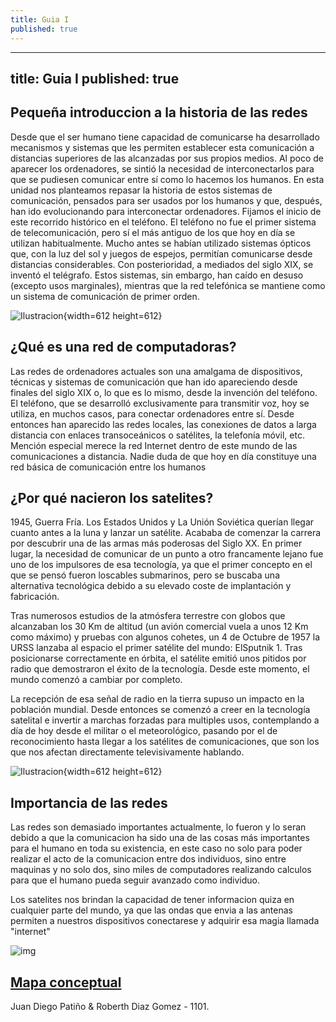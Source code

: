 ```yaml
---
title: Guia I
published: true
---
```


---
title: Guia I
published: true
---

## Pequeña introduccion a la historia de las redes
Desde que el ser humano tiene capacidad de comunicarse ha desarrollado mecanismos y sistemas que les permiten establecer esta comunicación a distancias superiores de las alcanzadas por sus
propios medios.
Al poco de aparecer los ordenadores, se sintió la necesidad de interconectarlos para que se pudiesen comunicar entre sí como lo hacemos los humanos.
En esta unidad nos planteamos repasar la historia de estos sistemas
de comunicación, pensados para ser usados por los humanos y que,
después, han ido evolucionando para interconectar ordenadores.
Fijamos el inicio de este recorrido histórico en el teléfono. El teléfono
no fue el primer sistema de telecomunicación, pero sí el más antiguo
de los que hoy en día se utilizan habitualmente. Mucho antes se habían utilizado sistemas ópticos que, con la luz del sol y juegos de espejos, permitían comunicarse desde distancias considerables. Con
posterioridad, a mediados del siglo XIX, se inventó el telégrafo. Estos
sistemas, sin embargo, han caído en desuso (excepto usos marginales), mientras que la red telefónica se mantiene como un sistema de
comunicación de primer orden.

![Ilustracion](https://media.istockphoto.com/vectors/smart-phone-social-network-drawing-vector-id466545437?s=612x612){width=612 height=612}

## ¿Qué es una red de computadoras?
Las redes de ordenadores actuales son una amalgama de dispositivos,
técnicas y sistemas de comunicación que han ido apareciendo desde finales del siglo XIX o, lo que es lo mismo, desde la invención del teléfono.
El teléfono, que se desarrolló exclusivamente para transmitir voz, hoy se
utiliza, en muchos casos, para conectar ordenadores entre sí. Desde entonces han aparecido las redes locales, las conexiones de datos a larga
distancia con enlaces transoceánicos o satélites, la telefonía móvil, etc.
Mención especial merece la red Internet dentro de este mundo de las comunicaciones a distancia. Nadie duda de que hoy en día constituye una
red básica de comunicación entre los humanos

## ¿Por qué nacieron los satelites?
1945, Guerra Fría. Los Estados Unidos y La Unión Soviética querían llegar cuanto antes a la luna y lanzar un satélite. Acababa de comenzar la carrera por descubrir una de las armas más poderosas del Siglo XX. En primer lugar, la necesidad de comunicar de un punto a otro francamente lejano fue uno de los impulsores de esa tecnología, ya que el primer concepto en el que se pensó fueron loscables submarinos, pero se buscaba una alternativa tecnológica debido a su elevado coste de implantación y fabricación.

Tras numerosos estudios de la atmósfera terrestre con globos que alcanzaban los 30 Km de altitud (un avión comercial vuela a unos 12 Km como máximo) y pruebas con algunos cohetes, un 4 de Octubre de 1957 la URSS lanzaba al espacio el primer satélite del mundo: ElSputnik 1. Tras posicionarse correctamente en órbita, el satélite emitió unos pitidos por radio que demostraron el éxito de la tecnología. Desde este momento, el mundo comenzó a cambiar por completo.

La recepción de esa señal de radio en la tierra supuso un impacto en la población mundial. Desde entonces se comenzó a creer en la tecnología satelital e invertir a marchas forzadas para multiples usos, contemplando a día de hoy desde el militar o el meteorológico, pasando por el de reconocimiento hasta llegar a los satélites de comunicaciones, que son los que nos afectan directamente televisivamente hablando.

![Ilustracion](https://proyectoidis.org/wp-content/uploads/1957/10/images-topaz.jpeg){width=612 height=612}

## Importancia de las redes
Las redes son demasiado importantes actualmente, lo fueron y lo seran debido a que la comunicacion ha sido una de las cosas más importantes para el humano en toda su
existencia, en este caso no solo para poder realizar el acto de la comunicacion entre dos individuos, sino entre maquinas y no solo dos, sino miles de computadores realizando
calculos para que el humano pueda seguir avanzado como individuo.

Los satelites nos brindan la capacidad de tener informacion quiza en cualquier parte del mundo, ya que las ondas que envia a las antenas permiten a nuestros dispositivos
conectarese y adquirir esa magia llamada "internet"

![img](http://www.revistadeacuerdo.org/wp-content/uploads/2018/02/senales.png)



[Mapa conceptual](https://lucid.app/lucidchart/7386e6cd-2875-4134-8ab2-f2bed179c133/edit?invitationId=inv_7249779f-d99b-4a7b-951e-d86b01e7e398)
---
Juan Diego Patiño & Roberth Diaz Gomez  - 1101.
